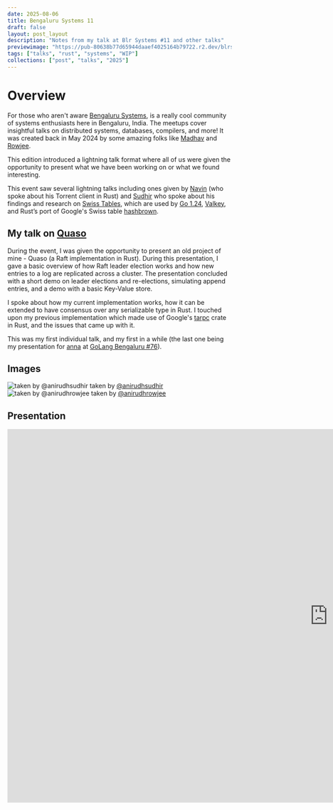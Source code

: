```yaml
---
date: 2025-08-06
title: Bengaluru Systems 11
draft: false
layout: post_layout
description: "Notes from my talk at Blr Systems #11 and other talks"
previewimage: "https://pub-80638b77d65944daaef4025164b79722.r2.dev/blrsys250906/img3.png"
tags: ["talks", "rust", "systems", "WIP"]
collections: ["post", "talks", "2025"]
---
```


# Overview

For those who aren't aware [Bengaluru Systems](https://hasgeek.com/bengalurusystemsmeetup), 
is a really cool community of systems enthusiasts here in Bengaluru, India. 
The meetups cover insightful talks on distributed systems, databases, compilers, 
and more! It was created back in May 2024 by some amazing folks like 
[Madhav](https://nonmonotonic.dev) and [Rowjee](https://rowjee.com/).

This edition introduced a lightning talk format where all of us were given the 
opportunity to present what we have been working on or what we found interesting.

This event saw several lightning talks including ones given by [Navin](https://navinshrinivas.com)
(who spoke about his Torrent client in Rust) and [Sudhir](https://anirudhsudhir.com/) who spoke 
about his findings and research on [Swiss Tables](https://abseil.io/about/design/swisstables), 
which are used by [Go 1.24](https://go.dev/blog/swisstable), [Valkey](https://valkey.io/blog/new-hash-table/), 
and Rust’s port of Google's Swiss table [hashbrown](https://github.com/rust-lang/hashbrown).

## My talk on [Quaso](posts/systems/bee)

During the event, I was given the opportunity to present an old project of mine - Quaso 
(a Raft implementation in Rust). During this presentation, I gave a 
basic overview of how Raft leader election works and how new entries to a log 
are replicated across a cluster. The presentation concluded with a short demo on 
leader elections and re-elections, simulating append entries, and a demo with a 
basic Key-Value store.

I spoke about how my current implementation works, how it can be extended to 
have consensus over any serializable type in Rust. I touched upon my previous 
implementation which made use of Google's [tarpc](https://github.com/google/tarpc) 
crate in Rust, and the issues that came up with it.

This was my first individual talk, and my first in a while (the last one being 
my presentation for [anna](https://github.com/anna-ssg/anna) at 
[GoLang Bengaluru #76](/posts/talks/gomeet_76.html)).


## Images
<div class="image-grid" id="images">
    <img 
        loading="lazy" 
        alt="taken by @anirudhsudhir" 
        src="https://pub-80638b77d65944daaef4025164b79722.r2.dev/blrsys250906/img1.jpg" 
    />
    taken by <a href="https://anirudhsudhir.com/">@anirudhsudhir</a>
    <img 
        loading="lazy" 
        alt="taken by @anirudhrowjee" 
        src="https://pub-80638b77d65944daaef4025164b79722.r2.dev/blrsys250906/img2.jpg" 
    />
    taken by <a href="https://rowjee.com/">@anirudhrowjee</a>
</div>

## Presentation
<div class="video-container-1610">
    <iframe 
        src="https://docs.google.com/presentation/d/e/2PACX-1vSIy-xB7m-cwa6W_6BJYGg1EUonjvTBQ8MahpGOfH8vThERCctiauh0nDUwjx7ZdJD1e1QAsCdbaM0P/pubembed?start=false&loop=false&delayms=3000" 
        frameborder="0" 
        width="1440" 
        height="839" 
        allowfullscreen="true" 
        mozallowfullscreen="true" 
        webkitallowfullscreen="true"
    >
    </iframe>
</div>
